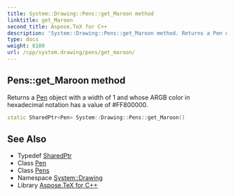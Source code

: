 ```yaml
---
title: System::Drawing::Pens::get_Maroon method
linktitle: get_Maroon
second_title: Aspose.TeX for C++
description: 'System::Drawing::Pens::get_Maroon method. Returns a Pen object with a width of 1 and whose ARGB color in hexadecimal notation has a value of #FF800000 in C++.'
type: docs
weight: 8100
url: /cpp/system.drawing/pens/get_maroon/
---
```

## Pens::get_Maroon method


Returns a [Pen](../../pen/) object with a width of 1 and whose ARGB color in hexadecimal notation has a value of #FF800000.

```cpp
static SharedPtr<Pen> System::Drawing::Pens::get_Maroon()
```

## See Also

* Typedef [SharedPtr](../../../system/sharedptr/)
* Class [Pen](../../pen/)
* Class [Pens](../)
* Namespace [System::Drawing](../../)
* Library [Aspose.TeX for C++](../../../)
